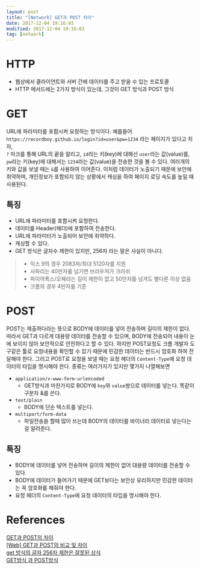 ```yaml
---
layout: post
title: "[Network] GET과 POST 차이"
date: 2017-12-04 19:16:03
modified: 2017-12-04 19:16:03
tag: [network]
---
```


# HTTP
* 웹상에서 클라이언트와 서버 간에 데이터를 주고 받을 수 있는 프로토콜
* HTTP 메서드에는 2가지 방식이 있는데, 그것이 GET 방식과 POST 방식

# GET
URL에 파라미터를 포함시켜 요청하는 방식이다. 예를들어 `https://recordboy.github.io/login?id=user&pw=1234` 라는 페이지가 있다고 치자,  
`?` 마크를 통해 URL의 끝을 알리고, `id`라는 키(key)에 대해선 `user`라는 값(value)를, `pw`라는 키(key)에 대해서는 `1234`라는 값(value)을 전송한 것을 볼 수 있다. 여러개의 키와 값을 보낼 때는 `&`를 사용하여 이어준다. 이처럼 데이터가 노출되기 때문에 보안에 취약하며, 개인정보가 포함되지 않는 상황에서 캐싱을 하여 페이지 로딩 속도를 높일 때 사용된다.

## 특징
* URL에 파라미터를 포함시켜 요청한다. 
* 데이터를 Header(헤더)에 포함하여 전송한다.
* URL에 파라미터가 노출되어 보안에 취약하다.
* 캐싱할 수 있다.
* GET 방식은 글자수 제한이 있지만, 256자 라는 말은 사실이 아니다.
> * 익스 9의 경우 2083자/최대 5120자를 지원  
> * 사파리는 40만자를 넘기면 브라우저가 크러쉬  
> * 파이어폭스/오페라는 길이 제한이 없고 50만자를 넘겨도 별다른 이상 없음  
> * 크롬의 경우 4만자를 기준

# POST
POST는 제출하다라는 뜻으로 BODY에 데이터를 넣어 전송하며 길이의 제한이 없다. 따라서 GET과 다르게 대용량 데이터를 전송할 수 있으며, BODY에 전송되어 내용이 눈에 보이지 않아 보안적으로 안전하다고 할 수 있다. 하지만 POST요청도 크롬 개발자 도구같은 툴로 요청내용을 확인할 수 있기 때문에 민감한 데이터는 반드시 암호화 하여 전달해야 한다.
그리고 POST로 요청을 보낼 때는 요청 헤더의 `Content-Type`에 요청 데이터의 타입을 명시해야 한다. 종류는 여러가지가 있지만 몇가지 나열해보면
* `application/x-www-form-urlencoded`
    * GET방식과 마찬가지로 BODY에 `key`와 `value`쌍으로 데이터를 넣는다. 똑같이 구분자 &를 쓴다.
* `text/plain`
    * BODY에 단순 텍스트를 넣는다.
* `multipart/form-data`
    * 파일전송을 할때 많이 쓰는데 BODY의 데이터를 바이너리 데이터로 넣는다는걸 알려준다.

## 특징
* BODY에 데이터를 넣어 전송하며 길이의 제한이 없어 대용량 데이터를 전송할 수 있다.
* BODY에 데이터가 들어가기 때문에 GET보다는 보안상 유리하지만 민감한 데이터는 꼭 암호화를 해줘야 한다.
* 요청 헤더의 `Content-Type`에 요청 데이터의 타입을 명시해야 한다.

# References
[GET과 POST의 차이](https://hongsii.github.io/2017/08/02/what-is-the-difference-get-and-post)  
[[Web] GET과 POST의 비교 및 차이](https://mangkyu.tistory.com/17)  
[get 방식의 글자 256자 제한은 잘못된 상식](https://uiandwe.tistory.com/1133)  
[GET방식 과 POST방식](https://mommoo.tistory.com/60)
